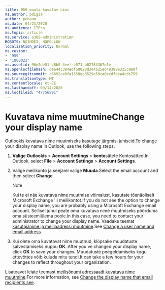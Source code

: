 ```yaml
---
title: 959 muuta kuvatav nimi
ms.author: pdigia
author: pebaum
ms.date: 04/21/2020
ms.audience: ITPro
ms.topic: article
ms.service: o365-administration
ROBOTS: NOINDEX, NOFOLLOW
localization_priority: Normal
ms.custom:
- "959"
- "1800022"
ms.assetid: 96e2de51-c8b0-4eef-b071-b02784367e1e
ms.openlocfilehash: dea443384edf60028d3e4b25ed48388e335c0e0f
ms.sourcegitcommit: c6692ce0fa1358ec3529e59ca0ecdfdea4cdc759
ms.translationtype: MT
ms.contentlocale: et-EE
ms.lasthandoff: 09/14/2020
ms.locfileid: "47756891"
---
```

# <a name="change-your-display-name"></a><span data-ttu-id="9e0f5-102">Kuvatava nime muutmine</span><span class="sxs-lookup"><span data-stu-id="9e0f5-102">Change your display name</span></span>
  
<span data-ttu-id="9e0f5-103">Outlookis kuvatava nime muutmiseks kasutage järgmisi juhiseid.</span><span class="sxs-lookup"><span data-stu-id="9e0f5-103">To change your display name in Outlook, use the following steps.</span></span>
  
1. <span data-ttu-id="9e0f5-104">**Valige Outlookis** \> **Account Settings** \> **konto**sätete Kontosätted.</span><span class="sxs-lookup"><span data-stu-id="9e0f5-104">In Outlook, select **File** \> **Account Settings** \> **Account Settings**.</span></span>

2. <span data-ttu-id="9e0f5-105">Valige meilikonto ja seejärel valige **Muuda**.</span><span class="sxs-lookup"><span data-stu-id="9e0f5-105">Select the email account and then select **Change**.</span></span>

    > [!NOTE]
    > <span data-ttu-id="9e0f5-106">Kui te ei näe kuvatava nime muutmise võimalust, kasutate tõenäoliselt Microsoft Exchange ' i meilikontot.</span><span class="sxs-lookup"><span data-stu-id="9e0f5-106">If you do not see the option to change your display name, you are probably using a Microsoft Exchange email account.</span></span> <span data-ttu-id="9e0f5-107">Sellisel juhul peate oma kuvatava nime muutmiseks pöörduma oma süsteemiülema poole.</span><span class="sxs-lookup"><span data-stu-id="9e0f5-107">In this case, you need to contact your administrator to change your display name.</span></span> <span data-ttu-id="9e0f5-108">Vaadake teemat [kasutajanime ja meiliaadressi muutmine](https://docs.microsoft.com/microsoft-365/admin/add-users/change-a-user-name-and-email-address).</span><span class="sxs-lookup"><span data-stu-id="9e0f5-108">See [Change a user name and email address](https://docs.microsoft.com/microsoft-365/admin/add-users/change-a-user-name-and-email-address).</span></span>
  
3. <span data-ttu-id="9e0f5-109">Kui olete oma kuvatavat nime muutnud, klõpsake muudatuste salvestamiseks nuppu **OK** .</span><span class="sxs-lookup"><span data-stu-id="9e0f5-109">After you've changed your display name, click **OK** to save your changes.</span></span> <span data-ttu-id="9e0f5-110">Muudatuste peegeldamiseks kogu ettevõttes võib kuluda mitu tundi.</span><span class="sxs-lookup"><span data-stu-id="9e0f5-110">It can take a few hours for your changes to reflect throughout your organization.</span></span>

<span data-ttu-id="9e0f5-111">Lisateavet leiate teemast [meilisõnumi adressaadi kuvatava nime muutmine](https://support.office.com/article/2b53331a-ba2a-4803-88dc-ac9fe376c8a9.aspx).</span><span class="sxs-lookup"><span data-stu-id="9e0f5-111">For more information, see [Change the display name that email recipients see](https://support.office.com/article/2b53331a-ba2a-4803-88dc-ac9fe376c8a9.aspx).</span></span>
  